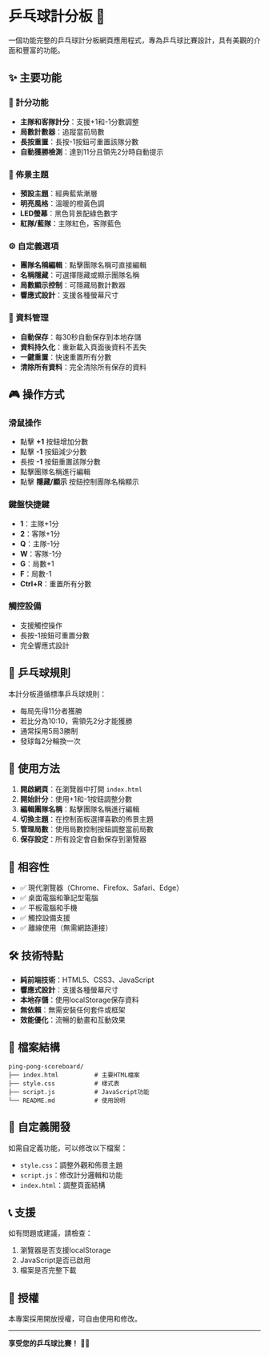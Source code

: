 # 乒乓球計分板 🏓

一個功能完整的乒乓球計分板網頁應用程式，專為乒乓球比賽設計，具有美觀的介面和豐富的功能。

## ✨ 主要功能

### 🎯 計分功能
- **主隊和客隊計分**：支援+1和-1分數調整
- **局數計數器**：追蹤當前局數
- **長按重置**：長按-1按鈕可重置該隊分數
- **自動獲勝檢測**：達到11分且領先2分時自動提示

### 🎨 佈景主題
- **預設主題**：經典藍紫漸層
- **明亮風格**：溫暖的橙黃色調
- **LED螢幕**：黑色背景配綠色數字
- **紅隊/藍隊**：主隊紅色，客隊藍色

### ⚙️ 自定義選項
- **團隊名稱編輯**：點擊團隊名稱可直接編輯
- **名稱隱藏**：可選擇隱藏或顯示團隊名稱
- **局數顯示控制**：可隱藏局數計數器
- **響應式設計**：支援各種螢幕尺寸

### 💾 資料管理
- **自動保存**：每30秒自動保存到本地存儲
- **資料持久化**：重新載入頁面後資料不丟失
- **一鍵重置**：快速重置所有分數
- **清除所有資料**：完全清除所有保存的資料

## 🎮 操作方式

### 滑鼠操作
- 點擊 **+1** 按鈕增加分數
- 點擊 **-1** 按鈕減少分數
- 長按 **-1** 按鈕重置該隊分數
- 點擊團隊名稱進行編輯
- 點擊 **隱藏/顯示** 按鈕控制團隊名稱顯示

### 鍵盤快捷鍵
- **1**：主隊+1分
- **2**：客隊+1分
- **Q**：主隊-1分
- **W**：客隊-1分
- **G**：局數+1
- **F**：局數-1
- **Ctrl+R**：重置所有分數

### 觸控設備
- 支援觸控操作
- 長按-1按鈕可重置分數
- 完全響應式設計

## 🏓 乒乓球規則

本計分板遵循標準乒乓球規則：
- 每局先得11分者獲勝
- 若比分為10:10，需領先2分才能獲勝
- 通常採用5局3勝制
- 發球每2分輪換一次

## 🚀 使用方法

1. **開啟網頁**：在瀏覽器中打開 `index.html`
2. **開始計分**：使用+1和-1按鈕調整分數
3. **編輯團隊名稱**：點擊團隊名稱進行編輯
4. **切換主題**：在控制面板選擇喜歡的佈景主題
5. **管理局數**：使用局數控制按鈕調整當前局數
6. **保存設定**：所有設定會自動保存到瀏覽器

## 📱 相容性

- ✅ 現代瀏覽器（Chrome、Firefox、Safari、Edge）
- ✅ 桌面電腦和筆記型電腦
- ✅ 平板電腦和手機
- ✅ 觸控設備支援
- ✅ 離線使用（無需網路連接）

## 🛠️ 技術特點

- **純前端技術**：HTML5、CSS3、JavaScript
- **響應式設計**：支援各種螢幕尺寸
- **本地存儲**：使用localStorage保存資料
- **無依賴**：無需安裝任何套件或框架
- **效能優化**：流暢的動畫和互動效果

## 📁 檔案結構

```
ping-pong-scoreboard/
├── index.html          # 主要HTML檔案
├── style.css           # 樣式表
├── script.js           # JavaScript功能
└── README.md           # 使用說明
```

## 🔧 自定義開發

如需自定義功能，可以修改以下檔案：
- `style.css`：調整外觀和佈景主題
- `script.js`：修改計分邏輯和功能
- `index.html`：調整頁面結構

## 📞 支援

如有問題或建議，請檢查：
1. 瀏覽器是否支援localStorage
2. JavaScript是否已啟用
3. 檔案是否完整下載

## 📄 授權

本專案採用開放授權，可自由使用和修改。

---

**享受您的乒乓球比賽！** 🏓✨


